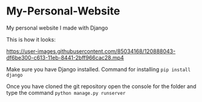 

# My-Personal-Website
My personal website I made with Django


This is how it looks:

https://user-images.githubusercontent.com/85034168/120888043-df6be300-c613-11eb-8441-2bff966cac28.mp4





Make sure you have Django installed. Command for installing `pip install django`

Once you have cloned the git repository open the console for the folder 
and type the command `python manage.py runserver`

